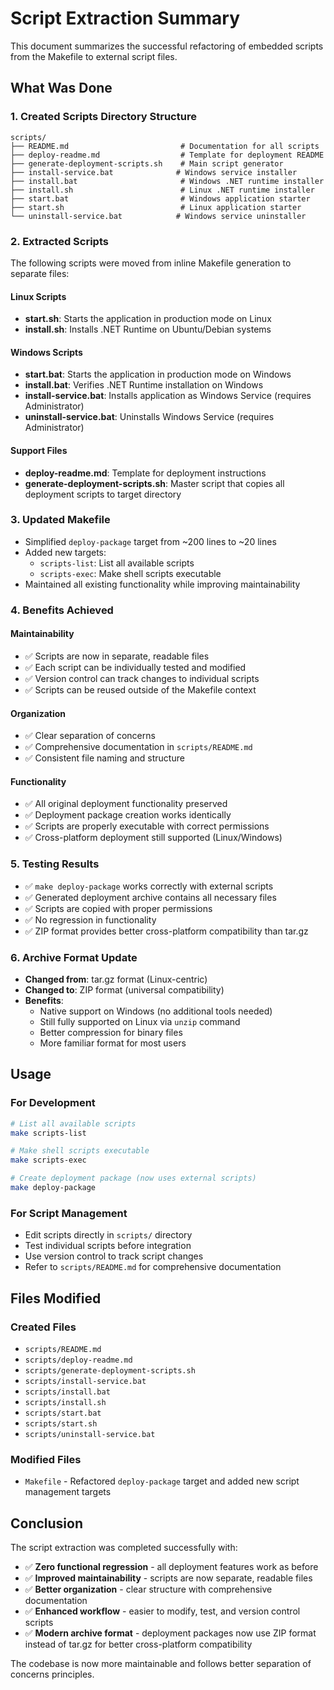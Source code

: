 # Script Extraction Summary

This document summarizes the successful refactoring of embedded scripts from the Makefile to external script files.

## What Was Done

### 1. Created Scripts Directory Structure
```
scripts/
├── README.md                         # Documentation for all scripts
├── deploy-readme.md                  # Template for deployment README
├── generate-deployment-scripts.sh    # Main script generator
├── install-service.bat              # Windows service installer
├── install.bat                       # Windows .NET runtime installer
├── install.sh                        # Linux .NET runtime installer
├── start.bat                         # Windows application starter
├── start.sh                          # Linux application starter
└── uninstall-service.bat            # Windows service uninstaller
```

### 2. Extracted Scripts
The following scripts were moved from inline Makefile generation to separate files:

#### Linux Scripts
- **start.sh**: Starts the application in production mode on Linux
- **install.sh**: Installs .NET Runtime on Ubuntu/Debian systems

#### Windows Scripts
- **start.bat**: Starts the application in production mode on Windows
- **install.bat**: Verifies .NET Runtime installation on Windows
- **install-service.bat**: Installs application as Windows Service (requires Administrator)
- **uninstall-service.bat**: Uninstalls Windows Service (requires Administrator)

#### Support Files
- **deploy-readme.md**: Template for deployment instructions
- **generate-deployment-scripts.sh**: Master script that copies all deployment scripts to target directory

### 3. Updated Makefile
- Simplified `deploy-package` target from ~200 lines to ~20 lines
- Added new targets:
  - `scripts-list`: List all available scripts
  - `scripts-exec`: Make shell scripts executable
- Maintained all existing functionality while improving maintainability

### 4. Benefits Achieved

#### Maintainability
- ✅ Scripts are now in separate, readable files
- ✅ Each script can be individually tested and modified
- ✅ Version control can track changes to individual scripts
- ✅ Scripts can be reused outside of the Makefile context

#### Organization
- ✅ Clear separation of concerns
- ✅ Comprehensive documentation in `scripts/README.md`
- ✅ Consistent file naming and structure

#### Functionality
- ✅ All original deployment functionality preserved
- ✅ Deployment package creation works identically
- ✅ Scripts are properly executable with correct permissions
- ✅ Cross-platform deployment still supported (Linux/Windows)

### 5. Testing Results
- ✅ `make deploy-package` works correctly with external scripts
- ✅ Generated deployment archive contains all necessary files
- ✅ Scripts are copied with proper permissions
- ✅ No regression in functionality
- ✅ ZIP format provides better cross-platform compatibility than tar.gz

### 6. Archive Format Update
- **Changed from**: tar.gz format (Linux-centric)
- **Changed to**: ZIP format (universal compatibility)
- **Benefits**: 
  - Native support on Windows (no additional tools needed)
  - Still fully supported on Linux via `unzip` command
  - Better compression for binary files
  - More familiar format for most users

## Usage

### For Development
```bash
# List all available scripts
make scripts-list

# Make shell scripts executable
make scripts-exec

# Create deployment package (now uses external scripts)
make deploy-package
```

### For Script Management
- Edit scripts directly in `scripts/` directory
- Test individual scripts before integration
- Use version control to track script changes
- Refer to `scripts/README.md` for comprehensive documentation

## Files Modified

### Created Files
- `scripts/README.md`
- `scripts/deploy-readme.md`
- `scripts/generate-deployment-scripts.sh`
- `scripts/install-service.bat`
- `scripts/install.bat`
- `scripts/install.sh`
- `scripts/start.bat`
- `scripts/start.sh`
- `scripts/uninstall-service.bat`

### Modified Files
- `Makefile` - Refactored `deploy-package` target and added new script management targets

## Conclusion

The script extraction was completed successfully with:
- ✅ **Zero functional regression** - all deployment features work as before
- ✅ **Improved maintainability** - scripts are now separate, readable files  
- ✅ **Better organization** - clear structure with comprehensive documentation
- ✅ **Enhanced workflow** - easier to modify, test, and version control scripts
- ✅ **Modern archive format** - deployment packages now use ZIP format instead of tar.gz for better cross-platform compatibility

The codebase is now more maintainable and follows better separation of concerns principles.
